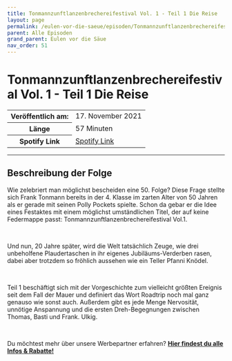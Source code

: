```yaml
---
title: Tonmannzunftlanzenbrechereifestival Vol. 1 - Teil 1 Die Reise
layout: page
permalink: /eulen-vor-die-saeue/episoden/Tonmannzunftlanzenbrechereifestival-Vol-1-Teil-1-Die-Reise
parent: Alle Episoden
grand_parent: Eulen vor die Säue
nav_order: 51
---
```


# Tonmannzunftlanzenbrechereifestival Vol. 1 - Teil 1 Die Reise
<table class="resp-table dcf-table dcf-table-responsive dcf-table-bordered dcf-table-striped dcf-w-100%">
                    <tbody>
                        <tr>
                            <th scope="row">Veröffentlich am:</th>
                            <td data-label="Veröffentlich am:">17. November 2021</td>
                        </tr>
                        <tr>
                            <th scope="row">Länge </th>
                            <td data-label="Länge ">57 Minuten</td>
                        </tr><tr>
                                <th scope="row">Spotify Link</th>
                                <td data-label="Spotify Link"><a href="https://open.spotify.com/episode/6dvVMHBuSbc7zyRsv0pLI9">Spotify Link</a></td>
                            </tr></tbody>
                </table>

***

## Beschreibung der Folge

<div>
<p>Wie zelebriert man möglichst bescheiden eine 50. Folge? Diese Frage stellte sich Frank Tonmann bereits in der 4. Klasse im zarten Alter von 50 Jahren als er gerade mit seinen Polly Pockets spielte. Schon da gebar er die Idee eines Festaktes mit einem möglichst umständlichen Titel, der auf keine Federmappe passt: Tonmannzunftlanzenbrechereifestival Vol.1.</p> <br> <p>Und nun, 20 Jahre später, wird die Welt tatsächlich Zeuge, wie drei unbeholfene Plaudertaschen in ihr eigenes Jubiläums-Verderben rasen, dabei aber trotzdem so fröhlich aussehen wie ein Teller Pfanni Knödel. </p> <br> <p>Teil 1 beschäftigt sich mit der Vorgeschichte zum vielleicht größten Ereignis seit dem Fall der Mauer und definiert das Wort Roadtrip noch mal ganz genauso wie sonst auch. Außerdem gibt es jede Menge Nervosität, unnötige Anspannung und die ersten Dreh-Begegnungen zwischen Thomas, Basti und Frank. Ulkig.</p> <br> <p>Du möchtest mehr über unsere Werbepartner erfahren? <a href="https://linktr.ee/EulenvordieSaeue"><strong>Hier findest du alle Infos & Rabatte!</strong></a></p>  
</div>

